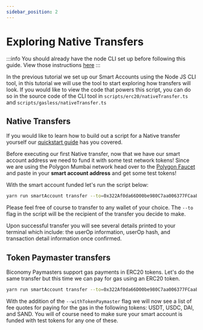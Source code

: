 ```yaml
---
sidebar_position: 2
---
```


# Exploring Native Transfers

:::info
You should already have the node CLI set up before following this guide. View those instructions [here](setupnodecli.md)
:::

In the previous tutorial we set up our Smart Accounts using the Node JS CLI tool, in this tutorial we will use the tool to start exploring how transfers will look. If you would like to view the code that powers this script, you can do so in the source code of the CLI tool in `scripts/erc20/nativeTransfer.ts` and `scripts/gasless/nativeTransfer.ts`

## Native Transfers

If you would like to learn how to build out a script for a Native transfer yourself our [quickstart guide](quickstart.md) has you covered.

Before executing our first Native transfer, now that we have our smart account address we need to fund it with some test network tokens! Since we are using the Polygon Mumbai network head over to the [Polygon Faucet](https://faucet.polygon.technology/) and paste in your **smart account address** and get some test tokens! 

With the smart account funded let's run the script below:

```bash
yarn run smartAccount transfer --to=0x322Af0da66D00be980C7aa006377FCaaEee3BDFD --amount=0.001
```
Please feel free of course to transfer to any wallet of your choice. The `--to` flag in the script will be the recipient of the transfer you decide to make. 

Upon successful transfer you will see several details printed to your terminal which include: the userOp information, userOp hash, and transaction detail information once confirmed.

## Token Paymaster transfers

Biconomy Paymasters support gas payments in ERC20 tokens. Let's do the same transfer but this time we can pay for gas using an ERC20 token. 

```bash
yarn run smartAccount transfer --to=0x322Af0da66D00be980C7aa006377FCaaEee3BDFD --amount=0.001 --withTokenPaymaster
```

With the addition of the `--withTokenPaymaster` flag we will now see a list of fee quotes for paying for the gas in the following tokens: USDT, USDC, DAI, and SAND. You will of course need to make sure your smart account is funded with test tokens for any one of these. 
